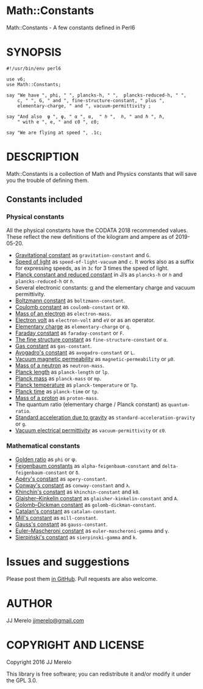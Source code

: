 Math::Constants
====

Math::Constants - A few constants defined in Perl6

SYNOPSIS
========

	#!/usr/bin/env perl6
	
	use v6;
	use Math::Constants;

	say "We have ", phi, " ", plancks-h, " ",  plancks-reduced-h, " ", 
	    c, " ", G, " and ", fine-structure-constant, " plus ",
	    elementary-charge, " and ", vacuum-permittivity ;
		
	say "And also  φ ", φ, " α ", α,  " ℎ ",  ℎ, " and ℏ ", ℏ,
	    " with e ", e, " and ε0 ", ε0;

	say "We are flying at speed ", .1c;

DESCRIPTION
===========

Math::Constants is a collection of Math and Physics constants that
will save you the trouble of defining them.

## Constants included

### Physical constants
All the physical constants have the CODATA 2018 recommended values. These reflect the new definitions of the kilogram and ampere as of 2019-05-20.
* [Gravitational constant](https://en.wikipedia.org/wiki/Gravitational_constant) as `gravitation-constant` and `G`.
* [Speed of light](https://en.wikipedia.org/wiki/Speed_of_light) as `speed-of-light-vacuum` and `c`. It works also as a suffix for expressing speeds, as in `3c` for 3 times the speed of light. 
* [Planck constant and reduced constant](https://en.wikipedia.org/wiki/Planck_constant) in J/s as `plancks-h` or `ℎ` and `plancks-reduced-h` or `ℏ`.
* Several electronic constants: [α](https://en.wikipedia.org/wiki/Fine-structure_constant) and the elementary charge and vacuum permittivity. 
* [Boltzmann constant](https://en.wikipedia.org/wiki/Boltzmann_constant) as `boltzmann-constant`.
* [Coulomb constant](https://en.wikipedia.org/wiki/Coulomb_constant) as `coulomb-constant` or `K0`.
* [Mass of an electron](https://en.wikipedia.org/wiki/Electron) as `electron-mass`.
* [Electron volt](https://en.wikipedia.org/wiki/Electronvolt) as `electron-volt` and `eV` or as an operator.
* [Elementary charge](https://en.wikipedia.org/wiki/Elementary_charge) as `elementary-charge` or `q`.
* [Faraday constant](https://en.wikipedia.org/wiki/Faraday_constant) as `faraday-constant` or `F`.
* [The fine structure constant](https://en.wikipedia.org/wiki/Fine_structure) as `fine-structure-constant` or `α`.
* [Gas constant](https://en.wikipedia.org/wiki/Gas_constant) as `gas-constant`.
* [Avogadro's constant](https://en.wikipedia.org/wiki/Avogadro_constant) as `avogadro-constant` or `L`.
* [Vacuum magnetic permeability](https://en.wikipedia.org/wiki/Vacuum_permeability) as `magnetic-permeability` or `μ0`.
* [Mass of a neutron](https://en.wikipedia.org/wiki/Neutron) as `neutron-mass`.
* [Planck length](https://en.wikipedia.org/wiki/Planck_length) as `planck-length` or `lp`.
* [Planck mass](https://en.wikipedia.org/wiki/Planck_mass) as `planck-mass` or `mp`.
* [Planck temperature](https://en.wikipedia.org/wiki/Planck_temperature) as `planck-temperature` or `Tp`.
* [Planck time](https://en.wikipedia.org/wiki/Planck_time) as `planck-time` or `tp`.
* [Mass of a proton](https://en.wikipedia.org/wiki/Proton) as `proton-mass`.
* The quantum ratio (elementary charge / Planck constant) as `quantum-ratio`.
* [Standard acceleration due to gravity](https://en.wikipedia.org/wiki/Standard_gravity) as `standard-acceleration-gravity` or `g`.
* [Vacuum electrical permittivity](https://en.wikipedia.org/wiki/Vacuum_permittivity) as `vacuum-permittivity` or `ε0`.

### Mathematical constants
* [Golden ratio](https://en.wikipedia.org/wiki/Golden_ratio) as `phi` or φ.
* [Feigenbaum constants](https://en.wikipedia.org/wiki/Feigenbaum_constants) as `alpha-feigenbaum-constant` and `delta-feigenbaum-constant` or `δ`.
* [Apéry's constant](https://en.wikipedia.org/wiki/Ap%C3%A9ry%27s_constant) as `apery-constant`.
* [Conway's constant](https://en.wikipedia.org/wiki/Look-and-say_sequence#Growth_in_length) as `conway-constant` and `λ`.
* [Khinchin's constant](https://en.wikipedia.org/wiki/Khinchin%27s_constant) as `khinchin-constant` and `k0`.
* [Glaisher–Kinkelin constant](https://en.wikipedia.org/wiki/Glaisher%E2%80%93Kinkelin_constant) as `glaisher-kinkelin-constant` and `A`.
* [Golomb–Dickman constant](https://en.wikipedia.org/wiki/Golomb%E2%80%93Dickman_constant) as `golomb-dickman-constant`. 
* [Catalan's constant](https://en.wikipedia.org/wiki/Catalan%27s_constant) as `catalan-constant`. 
* [Mill's constant](https://en.wikipedia.org/wiki/Mills%27_constant) as `mill-constant`. 
* [Gauss's constant](https://en.wikipedia.org/wiki/Gauss%27s_constant) as `gauss-constant`. 
* [Euler–Mascheroni constant](https://en.wikipedia.org/wiki/Euler%E2%80%93Mascheroni_constant) as `euler-mascheroni-gamma` and `γ`. 
* [Sierpiński's constant](https://en.wikipedia.org/wiki/Sierpi%C5%84ski%27s_constant) as `sierpinski-gamma` and `k`. 

Issues and suggestions
======================

Please post them [in GitHub](https://github.com/JJ/p6-math-constants/issues). Pull requests are also welcome.

AUTHOR
======

JJ Merelo <jjmerelo@gmail.com>

COPYRIGHT AND LICENSE
=====================

Copyright 2016 JJ Merelo

This library is free software; you can redistribute it and/or modify
it under the GPL 3.0.


